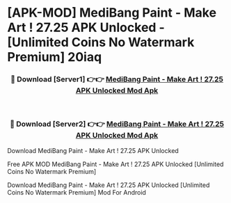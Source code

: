# [APK-MOD] MediBang Paint - Make Art ! 27.25 APK Unlocked - [Unlimited Coins No Watermark Premium] 20iaq



<div align="center">
<h3>🔴 Download [Server1] 👉👉 <a href="https://momento.my/?title=MediBang_Paint_-_Make_Art_!_27.25_APK_Unlocked">MediBang Paint - Make Art ! 27.25 APK Unlocked Mod Apk</a></h3><br>

<h3>🔴 Download [Server2] 👉👉 <a href="https://momento.my/?title=MediBang_Paint_-_Make_Art_!_27.25_APK_Unlocked">MediBang Paint - Make Art ! 27.25 APK Unlocked Mod Apk</a></h3>
</div>



Download MediBang Paint - Make Art ! 27.25 APK Unlocked 

Free APK MOD MediBang Paint - Make Art ! 27.25 APK Unlocked [Unlimited Coins No Watermark Premium]

Download MediBang Paint - Make Art ! 27.25 APK Unlocked [Unlimited Coins No Watermark Premium] Mod For Android
